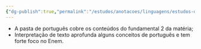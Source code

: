 ```yaml
---
{"dg-publish":true,"permalink":"/estudos/anotacoes/linguagens/estudos-de-linguagens/"}
---
```


- A pasta de português cobre os conteúdos do fundamental 2 da matéria;
- Interpretação de texto aprofunda alguns conceitos de português e tem forte foco no Enem.